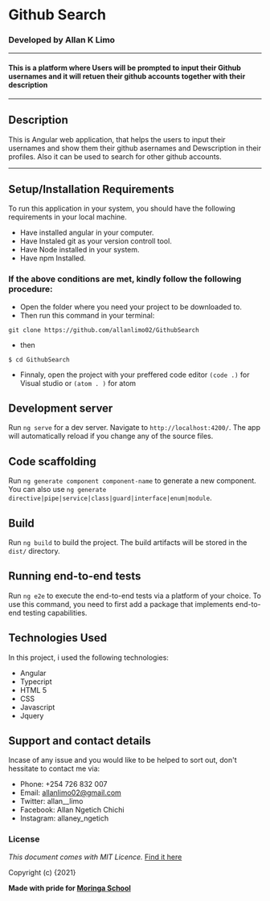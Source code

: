 # Github Search
### Developed by     Allan K Limo

---------   
#### This is a platform where Users will be prompted to input their Github usernames and it will retuen their github accounts together with their description
-----


 ## Description
 This is Angular web application, that helps the users to input their usernames and show them their github asernames and Dewscription in their profiles. Also it can be used to search for other github accounts.

------
## Setup/Installation Requirements
To run this application in your system, you should have the following requirements in your local machine.
* Have installed angular in your computer.
* Have Instaled git as your version controll tool.
* Have Node installed in your system.
* Have npm Installed.
### If the above conditions are met, kindly follow the following procedure:
* Open the folder where you need your project to be downloaded to.
* Then run this command in your terminal:
```
git clone https://github.com/allanlimo02/GithubSearch
```
* then 
```
$ cd GithubSearch
```
* Finnaly, open the project with your preffered code editor ```(code .)``` for Visual studio or ```(atom . )``` for atom

## Development server

Run `ng serve` for a dev server. Navigate to `http://localhost:4200/`. The app will automatically reload if you change any of the source files.

## Code scaffolding

Run `ng generate component component-name` to generate a new component. You can also use `ng generate directive|pipe|service|class|guard|interface|enum|module`.

## Build

Run `ng build` to build the project. The build artifacts will be stored in the `dist/` directory.
## Running end-to-end tests

Run `ng e2e` to execute the end-to-end tests via a platform of your choice. To use this command, you need to first add a package that implements end-to-end testing capabilities.
## Technologies Used
In this project, i used the following technologies:
* Angular
* Typecript
* HTML 5
* CSS
* Javascript
* Jquery

## Support and contact details
Incase of any issue and you would like to be helped to sort out, don't hessitate to contact me via:
* Phone: +254 726 832 007
* Email: allanlimo02@gmail.com
* Twitter: allan__limo
* Facebook: Allan Ngetich Chichi
* Instagram: allaney_ngetich
### License
*This document comes with MIT Licence.* <a href="https://github.com/allanlimo02/GithubSearch/blob/devmango/LICENCE">Find it here</a>

Copyright (c) {2021} 

**Made with pride for <a href="https://moringaschool.com" target="_blank"> Moringa School</a>**